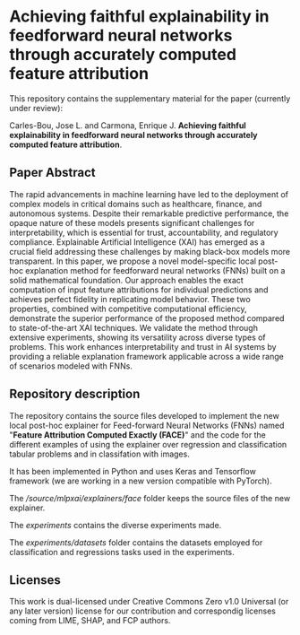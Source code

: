 # Achieving faithful explainability in feedforward neural networks through accurately computed feature attribution
This repository contains the supplementary material for the paper (currently under review):

Carles-Bou, Jose L. and Carmona, Enrique J. **Achieving faithful explainability in feedforward neural networks through accurately computed feature attribution**. 

## Paper Abstract
The rapid advancements in machine learning have led to the deployment of complex models in critical domains such as healthcare, finance, and autonomous systems. Despite their remarkable predictive performance, the opaque nature of these models presents significant challenges for interpretability, which is essential for trust, accountability, and regulatory compliance. Explainable Artificial Intelligence (XAI) has emerged as a crucial field addressing these challenges by making black-box models more transparent. In this paper, we propose a novel model-specific local post-hoc explanation method for feedforward neural networks (FNNs) built on a solid mathematical foundation. Our approach enables the exact computation of input feature attributions for individual predictions and achieves perfect fidelity in replicating model behavior. These two properties, combined with competitive computational efficiency, demonstrate the superior performance of the proposed method compared to state-of-the-art XAI techniques. We validate the method through extensive experiments, showing its versatility across diverse types of problems. This work enhances interpretability and trust in AI systems by providing a reliable explanation framework applicable across a wide range of scenarios modeled with FNNs.


## Repository description
The repository contains the source files developed to implement the new local post-hoc explainer for Feed-forward Neural 
Networks (FNNs) named "**Feature Attribution Computed Exactly (FACE)**" and the code for the different examples of using
the explainer over regression and classification tabular problems and in classifation with images.

It has been implemented in Python and uses Keras and Tensorflow framework (we are working in a new version compatible
with PyTorch).

The */source/mlpxai/explainers/face* folder keeps the source files of the new explainer.

The *experiments* contains the diverse experiments made.

The *experiments/datasets* folder contains the datasets employed for classification and regressions tasks used in the experiments.



## 


## Licenses
This work is dual-licensed under Creative Commons Zero v1.0 Universal (or any later version) license for our contribution and 
correspondig licenses coming from LIME, SHAP, and FCP authors.